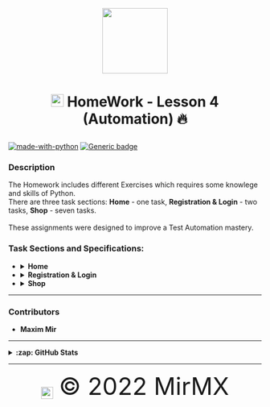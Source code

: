 <p align = "center">
  <a href ="#"><img src="https://i.imgur.com/3Vg0Jfw.png" width="130" /></a>
</p>

# <p align="center">[<img src="https://i.imgur.com/G7LQsqu.png"  height="25" />](https://be-tester.ru/ "https://be-tester.ru") HomeWork - Lesson 4 (Automation) :fire:<p>

[![made-with-python](https://img.shields.io/badge/Made%20with-Python%20&%20Magic-blue.svg)](https://www.python.org/)
[![Generic badge](https://img.shields.io/badge/Total%20code--coverage-100%25-green)](#)

### Description
The Homework includes different Exercises which requires some knowlege and skills of Python.<br>
There are three task sections: __Home__ - one task, __Registration & Login__ - two tasks, __Shop__ - seven tasks.<br><br>
These assignments were designed to improve a Test Automation mastery.<br>
 
  ### Task Sections and Specifications:
- <details>
  <summary><b>Home</b></summary>

    - <details>
      <summary>1. <b>Home:</b> добавление комментария</summary> 

        1️⃣ [Adding comment][1]&nbsp;&nbsp;&nbsp;&nbsp; [![Generic badge](https://img.shields.io/badge/code--coverage-100%25-green)](#)<br>

            1. Откройте http://practice.automationtesting.in/
            2. Проскролльте страницу вниз на 600 пикселей
            3. Нажмите на название книги "Selenium Ruby" или на кнопку "READ MORE"
            4. Нажмите на вкладку "REVIEWS"
            5. Поставьте 5 звёзд
            6. Заполните поле "Review" сообщением: "Nice book!"
            7. Заполните поле "Name"
            8. Заполните "Email"
            9. Нажмите на кнопку "SUBMIT"
      </details>
  </details> 

- <details>
  <summary><b>Registration & Login</b></summary>
  
    - <details>
      <summary>1. <b>Registration_login:</b> регистрация аккаунта</summary>

        2️⃣ [Account registration][2]&nbsp;&nbsp;&nbsp;&nbsp; [![Generic badge](https://img.shields.io/badge/code--coverage-100%25-green)](#)<br>

            1. Откройте http://practice.automationtesting.in/
            2. Нажмите на вкладку "My Account Menu"
            3. В разделе "Register", введите email для регистрации
            4. В разделе "Register", введите пароль для регистрации
                - составьте такой пароль, чтобы отобразилось "Medium" или "Strong", иначе регистрация не выполнится
                - почту и пароль сохраните, потребуюутся в дальнейшем
            5. Нажмите на кнопку "Register"
      </details>

    - <details>
      <summary>2. <b>Registration_login:</b> логин в систему</summary> 

        3️⃣ [Login into account][3]&nbsp;&nbsp;&nbsp;&nbsp; [![Generic badge](https://img.shields.io/badge/code--coverage-100%25-green)](#)

            1. Откройте http://practice.automationtesting.in/
            2. Нажмите на вкладку "My Account Menu"
            3. В разделе "Login", введите email для логина # данные можно взять из предыдущего теста
            4. В разделе "Login", введите пароль для логина # данные можно взять из предыдущего теста
            5. Нажмите на кнопку "Login"
            6. Добавьте проверку, что на странице есть элемент "Logout"
      </details>
  </details> 

- <details>
  <summary><b>Shop</b></summary>
  
    - <details>
      <summary>1. <b>Shop:</b> отображение страницы товара</summary>
        
        4️⃣ [Display the product page][4]&nbsp;&nbsp;&nbsp;&nbsp; [![Generic badge](https://img.shields.io/badge/code--coverage-100%25-green)](#)<br>

            1. Откройте http://practice.automationtesting.in/
            2. Залогиньтесь
            3. Нажмите на вкладку "Shop"
            4. Откройте книгу "HTML 5 Forms"
            5. Добавьте тест, что заголовок книги назвается: "HTML5 Forms"
      </details>
    - <details>  
      <summary>2. <b>Shop:</b> количество товаров в категории</summary> 

        5️⃣ [Product quantity in category][5]&nbsp;&nbsp;&nbsp;&nbsp; [![Generic badge](https://img.shields.io/badge/code--coverage-100%25-green)](#)<br>
        
            1. Откройте http://practice.automationtesting.in/
            2. Залогиньтесь
            3. Нажмите на вкладку "Shop"
            4. Откройте категорию "HTML"
            5. Добавьте тест, что отображается три товара
      </details>
    - <details>
      <summary>3. <b>Shop:</b> сортировка товаров</summary>

        6️⃣ [Product sorting][6]&nbsp;&nbsp;&nbsp;&nbsp; [![Generic badge](https://img.shields.io/badge/code--coverage-100%25-green)](#)<br>

            1. Откройте http://practice.automationtesting.in/
            2. Залогиньтесь
            3. Нажмите на вкладку "Shop"
            4. Добавьте тест, что в селекторе выбран вариант сортировки по умолчанию
                - Используйте проверку по value
            5. Отсортируйте товары по цене от большей к меньшей
                - в селекторах используйте класс Select
            6. Снова объявите переменную с локатором основного селектора сортировки # т.к после сортировки страница обновится
            7. Добавьте тест, что в селекторе выбран вариант сортировки по цене от большей к меньшей
                - Используйте проверку по value
      </details>
    - <details>  
      <summary>4. <b>Shop:</b> отображение, скидка товара</summary> 

        7️⃣ [Display product discount][7]&nbsp;&nbsp;&nbsp;&nbsp; [![Generic badge](https://img.shields.io/badge/code--coverage-100%25-green)](#)<br>

            1. Откройте http://practice.automationtesting.in/
            2. Залогиньтесь
            3. Нажмите на вкладку "Shop"
            4. Откройте книгу "Android Quick Start Guide"
            5. Добавьте тест, что содержимое старой цены = "₹600.00" # используйте assert
            6. Добавьте тест, что содержимое новой цены = "₹450.00" # используйте assert
            7. Добавьте явное ожидание и нажмите на обложку книги
                - Подберите такой селектор и тайминги, чтобы открылось окно предпросмотра картинки (не вся картинка на всю страницу)
            8. Добавьте явное ожидание и закройте предпросмотр нажав на крестик (кнопка вверху справа)
      </details>

    - <details>
      <summary>5. <b>Shop:</b> проверка цены в корзине</summary>

        8️⃣ [Checking price in the cart][8]&nbsp;&nbsp;&nbsp;&nbsp; [![Generic badge](https://img.shields.io/badge/code--coverage-100%25-green)](#)<br>

            1. Откройте http://practice.automationtesting.in/ # в этом тесте логиниться не нужно
            2. Нажмите на вкладку "Shop"
            3. Добавьте в корзину книгу "HTML5 WebApp Development" # см. комментарии в самом низу
            4. Добавьте тест, что возле коризны(вверху справа) количество товаров = "1 Item", а стоимость = "₹180.00"
                - Используйте для проверки assert
            5. Перейдите в корзину
            6. Используя явное ожидание, проверьте что в Subtotal отобразилась стоимость
            7. Используя явное ожидание, проверьте что в Total отобразилась стоимость

            # если эта книга будет out of stock - тогда вместо неё добавьте книгу HTML5 Forms и выполните тесты по аналогии 
            # если все книги будут out of stock - тогда пропустите это и следующие два задания
      </details>
    - <details>  
      <summary>6. <b>Shop:</b> работа в корзине</summary> 

        9️⃣ [Work with the cart][9]&nbsp;&nbsp;&nbsp;&nbsp; [![Generic badge](https://img.shields.io/badge/code--coverage-100%25-green)](#)<br>

        Иногда, даже явные ожидания не помогают избежать ошибки при нахождении элемента, этот сценарий один из таких, используйте time.sleep()

            1. Откройте http://practice.automationtesting.in/ # в этом тесте логиниться не нужно
            2. Нажмите на вкладку "Shop"
            3. Добавьте в корзину книги "HTML5 WebApp Development" и "JS Data Structures and Algorithm"
                - Перед добавлением первой книги, проскролльте вниз на 300 пикселей
                - После добавления 1-й книги добавьте sleep
            4. Перейдите в корзину
            5. Удалите первую книгу
                - Перед удалением добавьте sleep
            6. Нажмите на Undo (отмена удаления)
            7. В Quantity увеличьте количесто товара до 3 шт для "JS Data Structures and Algorithm“
                - Предварительно очистите поле с помощью локатор_поля.clear()
            8. Нажмите на кнопку "UPDATE BASKET"
            9. Добавьте тест, что value элемента quantity для "JS Data Structures and Algorithm" равно 3 # используйте assert
            10. Нажмите на кнопку "APPLY COUPON"
                - Перед нажатимем добавьте sleep
            11. Добавьте тест, что возникло сообщение: "Please enter a coupon code."

            # если эти книги будут out of stock - тогда вместо них добавьте книгу HTML5 Forms и любую доступную книгу по JS и выполните тесты по аналогии
      </details>
    - <details>
      <summary>7. <b>Shop:</b> покупка товара</summary>

        🔟 [Buying the book][10]&nbsp;&nbsp;&nbsp;&nbsp; [![Generic badge](https://img.shields.io/badge/code--coverage-100%25-green)](#)<br>

            1. Откройте http://practice.automationtesting.in/ # в этом тесте логиниться не нужно
            2. Нажмите на вкладку "Shop" и проскролльте на 300 пикселей вниз
            3. Добавьте в корзину книгу "HTML5 WebApp Development"
            4. Перейдите в корзину
            5. Нажмите "PROCEED TO CHECKOUT"
                - Перед нажатием, добавьте явное ожидание
            6. Заполните все обязательные поля
                - Перед заполнением first name, добавьте явное ожидание
                - Для заполнения country нужно: нажать на селектор - > ввести название в поле ввода - > нажать на вариант который отобразится ниже ввода
                - Чтобы выбрать селектор нижний вариант после ввода, используйте кнопку нажмите на неё, затем на вариант в списке ниже
            7. Выберите способ оплаты "Check Payments"
                - Перед выбором, проскролльте на 600 пикселей вниз и добавьте sleep
            8. Нажмите PLACE ORDER
            9. Используя явное ожидание, проверьте что отображается надпись "Thank you. Your order has been received."
            10. Используя явное ожидание, проверьте что в Payment Method отображается текст "Check Payments"
      </details>
  </details> 
<!-- ----------------------------------------------------------------------- -->
[1]: /01_home_add_comment.py "Open File in New Tab (ctrl + click)"
[2]: /02_registration_login_account_registration.py "Open File in New Tab (ctrl + click)"
[3]: /03_registration_login_login_into_account.py "Open File in New Tab (ctrl + click)"
[4]: /04_shop_display_product_page.py "Open File in New Tab (ctrl + click)"
[5]: /05_shop_products_quantity_in_category.py "Open File in New Tab (ctrl + click)"
[6]: /06_shop_product_sorting.py "Open File in New Tab (ctrl + click)"
[7]: /07_shop_display_product_discount.py "Open File in New Tab (ctrl + click)"
[8]: /08_shop_check_price_in_the_cart.py "Open File in New Tab (ctrl + click)"
[9]: /09_shop_work_with_cart.py "Open File in New Tab (ctrl + click)"
[10]: /10_shop_buy_the_book.py "Open File in New Tab (ctrl + click)"
<!-- ----------------------------------------------------------------------- -->

---
### Contributors

 - **Maxim Mir**

 ---
<details>
<summary><b>:zap: GitHub Stats</b></summary>
    <img alt="MirMX's GitHub Stats" src="https://github-readme-stats.vercel.app/api?username=MirMX&exclude_repo=MirMX.github.io&show_icons=true&hide_border=false&title_color=ff652f&icon_color=FFE400&bg_color=09131B&text_color=ffffff&border_color=0c1a25" />
</details>

---  
<p align = "center"><a href ="#"><img align ="center" src="https://i.imgur.com/3Vg0Jfw.png" width="24" /></a>&nbsp;&nbsp; <font size="12px">© 2022 MirMX</font><p>  
